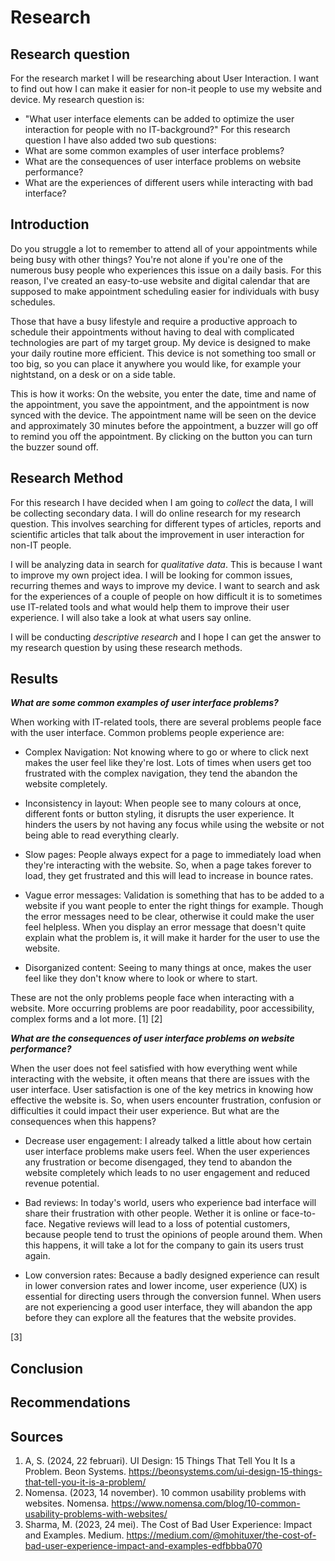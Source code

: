 # Research 

## Research question

For the research market I will be researching about User Interaction. I want to find out how I can make it easier for 
non-it people to  use my website and device. My research question is:
- "What user interface elements can be added to optimize the user interaction for people with 
no IT-background?"
For this research question I have also added two sub questions:
- What are some common examples of user interface problems?
- What are the consequences of user interface problems on website performance?
- What are the experiences of different users while interacting with bad interface?


## Introduction 

Do you struggle a lot to remember to attend all of your appointments while being busy with other things? You're not alone if you're one of the numerous busy 
people who experiences this issue on a daily basis. For this reason, I've created an easy-to-use website and digital 
calendar that are supposed to make appointment scheduling easier for individuals with busy schedules. 

Those that have a busy lifestyle and require a productive approach to schedule their appointments without having to deal with complicated 
technologies are part of my target group. My device is designed to make your daily routine more efficient. This device
is not something too small or too big, so you can place it anywhere you would like, for example your nightstand, on a 
desk or on a side table. 

This is how it works: On the website, you enter the date, time and name of the appointment, 
you save the appointment, and the appointment is now synced with the device. The appointment name will be seen on the 
device and approximately 30 minutes before the appointment, a buzzer will go off to remind you off the appointment. 
By clicking on the button you can turn the buzzer sound off. 

## Research Method 

For this research I have decided when I am going to <em>collect</em> the data, I will be collecting secondary data. I will do online research for my research 
question. This involves searching for different types of articles, reports and scientific articles that talk about the 
improvement in user interaction for non-IT people.

I will be analyzing data in search for <em>qualitative data</em>. This
is because I want to improve my own project idea. I will be looking for common issues, recurring themes and ways to improve my device. 
I want to search and ask for the experiences of a couple of people on how difficult it is to sometimes use IT-related tools 
and what would help them to improve their user experience. I will also take a look at what users say online. 

I will be conducting <em>descriptive research</em> and I hope I can get the answer to my research question by using these research 
methods. 
## Results 
_**What are some common examples of user interface problems?**_

When working with IT-related tools, there are several problems people face with the user interface. Common problems people
experience are: 

- Complex Navigation: Not knowing where to go or where to click next makes the user feel like they're lost. Lots of times 
when users get too frustrated with the complex navigation, they tend the abandon the website completely.

- Inconsistency in layout: When people see to many colours at once, different fonts or button styling, it disrupts the
user experience. It hinders the users by not having any focus while using the website or not being able to read everything 
clearly. 

- Slow pages: People always expect for a page to immediately load when they're interacting with the website. So, when a
page takes forever to load, they get frustrated and this will lead to increase in bounce rates. 

- Vague error messages: Validation is something that has to be added to a website if you want people to enter the right 
things for example. Though the error messages need to be clear, otherwise it could make the user feel helpless. When you 
display an error message that doesn't quite explain what the problem is, it will make it harder for the user to use the 
website.

- Disorganized content: Seeing to many things at once, makes the user feel like they don't know where to look or where 
to start. 

These are not the only problems people face when interacting with a website. More occurring problems are poor readability,
poor accessibility, complex forms and a lot more. [1] [2] 

_**What are the consequences of user interface problems on website performance?**_

When the user does not feel satisfied with how everything went while interacting with the website, it often means that 
there are issues with the user interface. User satisfaction is one of the key metrics in knowing how effective the website
is. So, when users encounter frustration, confusion or difficulties it could impact their user experience. But what are 
the consequences when this happens? 

- Decrease user engagement: I already talked a little about how certain user interface problems make users feel. When the 
user experiences any frustration or become disengaged, they tend to abandon the website completely which leads to no user 
engagement and reduced revenue potential. 

- Bad reviews: In today's world, users who experience bad interface will share their frustration with other people. Wether 
it is online or face-to-face. Negative reviews will lead to a loss of potential customers, because people tend to trust 
the opinions of people around them. When this happens, it will take a lot for the company to gain its users trust again. 

- Low conversion rates: Because a badly designed experience can result in lower conversion rates and lower income, user
experience (UX) is essential for directing users through the conversion funnel. When users are not experiencing a good user 
interface, they will abandon the app before they can explore all the features that the website provides. 

[3]

## Conclusion 
## Recommendations
## Sources
1. A, S. (2024, 22 februari). UI Design: 15 Things That Tell You It Is a Problem. Beon Systems. https://beonsystems.com/ui-design-15-things-that-tell-you-it-is-a-problem/ 
2. Nomensa. (2023, 14 november). 10 common usability problems with websites. Nomensa. https://www.nomensa.com/blog/10-common-usability-problems-with-websites/
3. Sharma, M. (2023, 24 mei). The Cost of Bad User Experience: Impact and Examples. Medium. https://medium.com/@mohituxer/the-cost-of-bad-user-experience-impact-and-examples-edfbbba070